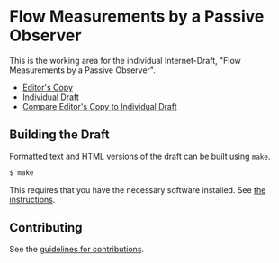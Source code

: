 # Flow Measurements by a Passive Observer

This is the working area for the individual Internet-Draft, "Flow Measurements by a Passive Observer".

* [Editor's Copy](https://igorlord.github.io/draft-cf2bl-ippm-flow-measurements/#go.draft-cf2bl-ippm-flow-measurements.html)
* [Individual Draft](https://tools.ietf.org/html/draft-cf2bl-ippm-flow-measurements)
* [Compare Editor's Copy to Individual Draft](https://igorlord.github.io/draft-cf2bl-ippm-flow-measurements/#go.draft-cf2bl-ippm-flow-measurements.diff)

## Building the Draft

Formatted text and HTML versions of the draft can be built using `make`.

```sh
$ make
```

This requires that you have the necessary software installed.  See
[the instructions](https://github.com/martinthomson/i-d-template/blob/master/doc/SETUP.md).


## Contributing

See the
[guidelines for contributions](https://github.com/igorlord/draft-cf2bl-ippm-flow-measurements/blob/master/CONTRIBUTING.md).
